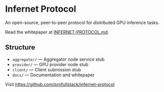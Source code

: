 
# Infernet Protocol

An open-source, peer-to-peer protocol for distributed GPU inference tasks.

Read the whitepaper at [INFERNET-PROTOCOL.md](https://github.com/profullstack/infernet-protocol/blob/master/INFERNET-PROTOCOL.md).

## Structure

- `aggregator/` — Aggregator node service stub
- `provider/` — GPU provider node stub
- `client/` — Client submission stub
- `docs/` — Documentation and whitepaper

Visit https://github.com/profullstack/infernet-protocol
